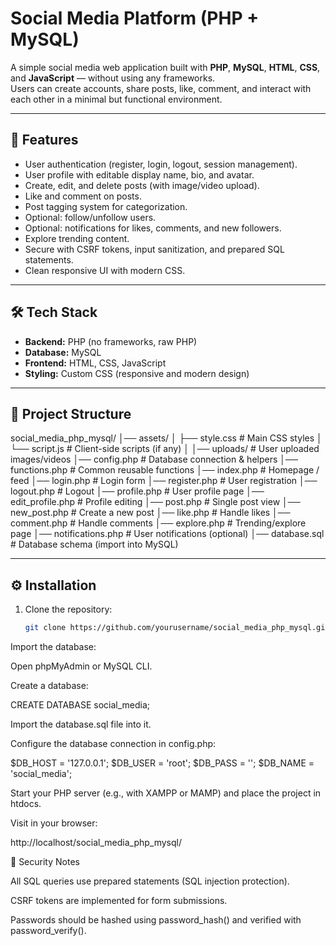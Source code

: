 # Social Media Platform (PHP + MySQL)

A simple social media web application built with **PHP**, **MySQL**, **HTML**, **CSS**, and **JavaScript** — without using any frameworks.  
Users can create accounts, share posts, like, comment, and interact with each other in a minimal but functional environment.

---

## 🚀 Features

- User authentication (register, login, logout, session management).
- User profile with editable display name, bio, and avatar.
- Create, edit, and delete posts (with image/video upload).
- Like and comment on posts.
- Post tagging system for categorization.
- Optional: follow/unfollow users.
- Optional: notifications for likes, comments, and new followers.
- Explore trending content.
- Secure with CSRF tokens, input sanitization, and prepared SQL statements.
- Clean responsive UI with modern CSS.

---

## 🛠️ Tech Stack

- **Backend:** PHP (no frameworks, raw PHP)
- **Database:** MySQL
- **Frontend:** HTML, CSS, JavaScript
- **Styling:** Custom CSS (responsive and modern design)

---

## 📂 Project Structure

social_media_php_mysql/
│── assets/
│ ├── style.css # Main CSS styles
│ └── script.js # Client-side scripts (if any)
│
│── uploads/ # User uploaded images/videos
│── config.php # Database connection & helpers
│── functions.php # Common reusable functions
│── index.php # Homepage / feed
│── login.php # Login form
│── register.php # User registration
│── logout.php # Logout
│── profile.php # User profile page
│── edit_profile.php # Profile editing
│── post.php # Single post view
│── new_post.php # Create a new post
│── like.php # Handle likes
│── comment.php # Handle comments
│── explore.php # Trending/explore page
│── notifications.php # User notifications (optional)
│── database.sql # Database schema (import into MySQL)


---

## ⚙️ Installation

1. Clone the repository:

   ```bash
   git clone https://github.com/yourusername/social_media_php_mysql.git

Import the database:

Open phpMyAdmin or MySQL CLI.

Create a database:

CREATE DATABASE social_media;


Import the database.sql file into it.

Configure the database connection in config.php:

$DB_HOST = '127.0.0.1';
$DB_USER = 'root';
$DB_PASS = '';
$DB_NAME = 'social_media';


Start your PHP server (e.g., with XAMPP or MAMP) and place the project in htdocs.

Visit in your browser:

http://localhost/social_media_php_mysql/

🔐 Security Notes

All SQL queries use prepared statements (SQL injection protection).

CSRF tokens are implemented for form submissions.

Passwords should be hashed using password_hash() and verified with password_verify().
